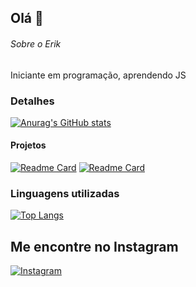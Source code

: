 ## Olá 👋

###### Sobre o Erik
Iniciante em programação, aprendendo JS

### Detalhes
[![Anurag's GitHub stats](https://github-readme-stats.vercel.app/api?username=ERIKFIORINI)](https://github.com/anuraghazra/github-readme-stats)

#### Projetos
[![Readme Card](https://github-readme-stats.vercel.app/api/pin/?username=ERIKFIORINI&repo=Idade&theme=dark)](https://github.com/anuraghazra/github-readme-stats)
[![Readme Card](https://github-readme-stats.vercel.app/api/pin/?username=ERIKFIORINI&repo=E-commerce&theme=dark)](https://github.com/anuraghazra/github-readme-stats)

### Linguagens utilizadas

[![Top Langs](https://github-readme-stats.vercel.app/api/top-langs/?username=ERIKFIORINI&layout=compact)](https://github.com/anuraghazra/github-readme-stats)


## Me encontre no Instagram

[![Instagram](https://img.shields.io/badge/Instagram-%23E4405F.svg?style=for-the-badge&logo=instagram&logoColor=white)](https://www.instagram.com/erik_fiorini/)

